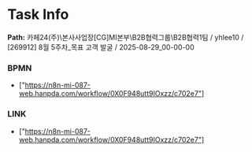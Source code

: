 # Task Info

**Path:** 카페24(주)\본사사업장\[CG]MI본부\B2B협력그룹\B2B협력1팀 / yhlee10 / [269912] 8월 5주차_목표 고객 발굴 / 2025-08-29_00-00-00

### BPMN
- ["https://n8n-mi-087-web.hanpda.com/workflow/0X0F948utt9IOxzz/c702e7"]

### LINK
- ["https://n8n-mi-087-web.hanpda.com/workflow/0X0F948utt9IOxzz/c702e7"]

